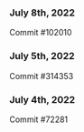 ### July 8th, 2022

Commit #102010

### July 5th, 2022

Commit #314353


### July 4th, 2022

Commit #72281
